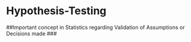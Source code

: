 # Hypothesis-Testing
##Important concept in Statistics regarding Validation of Assumptions or Decisions made ###
